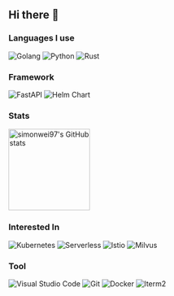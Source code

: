 
## Hi there 👋

### Languages I use

<p>
  <img alt="Golang" src="https://img.shields.io/badge/-Go-00ADD8?style=flat&logo=go&logoColor=white" />
  <img alt="Python" src="https://img.shields.io/badge/-Python-3776AB?style=flat&logo=Python&logoColor=white" />
  <img alt="Rust" src="https://img.shields.io/badge/-Rust-000000?style=flat&logo=Rust&logoColor=white" />
</p>

### Framework

<p>
  <img alt="FastAPI" src="https://img.shields.io/badge/-FastAPI-009688?style=flat&logo=FastAPI&logoColor=white" />
  <img alt="Helm Chart" src="https://img.shields.io/badge/-Helm-0F1689?style=flat&logo=Helm&logoColor=white" />
</p>

### Stats

<p>
  <img height="160" alt="simonwei97's GitHub stats" src="https://github-readme-stats.vercel.app/api?username=simonwei97&show_icons=true&theme=algolia" />
<!--   <img height="160" alt="Top Langs" src="https://github-readme-stats.vercel.app/api/top-langs?username=simonwei97&show_icons=true&theme=algolia&layout=compact" /> -->
</p>

### Interested In

<p>
  <img alt="Kubernetes" src="https://img.shields.io/badge/Kubernetes-326CE5?style=flat&logo=Kubernetes&logoColor=white" />
  <img alt="Serverless" src="https://img.shields.io/badge/-Serverless-FD5750?style=flat&logo=Serverless&logoColor=white" />
  <img alt="Istio" src="https://img.shields.io/badge/-Istio-466BB0?style=flat&logo=Istio&logoColor=white" />
  <img alt="Milvus" src="https://img.shields.io/badge/-Milvus-00A1EA?style=flat&logo=Milvus&logoColor=white" />
</p>

### Tool

<p>
  <img alt="Visual Studio Code" src="https://img.shields.io/badge/-Visual Studio Code-007ACC?style=flat&logo=Visual%20Studio%20Code&logoColor=white" />
  <img alt="Git" src="https://img.shields.io/badge/-Git-F05032?style=flat&logo=Git&logoColor=white" />
  <img alt="Docker" src="https://img.shields.io/badge/-Docker-002C66?style=flat&logo=Docker&logoColor=white" />
  <img alt="Iterm2" src="https://img.shields.io/badge/-Iterm2-000000?style=flat&logo=Iterm2&logoColor=white" />
</p>
